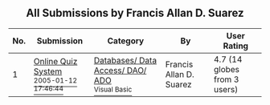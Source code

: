 ﻿<div align="center">

## All Submissions by Francis Allan D\. Suarez

</div>

No.  | Submission | Category | By   | User Rating
---- | ---------- | -------- | ---- | -----------
1 | [Online Quiz System<br /><sup>2005-01-12 17:46:44</sup>](https://github.com/Planet-Source-Code/francis-allan-d-suarez-online-quiz-system__1-61002) | [Databases/ Data Access/ DAO/ ADO<br /><sup>Visual Basic</sup>](../ByCategory/databases-data-access-dao-ado__1-6.md) | Francis Allan D\. Suarez | 4.7 (14 globes from 3 users)
